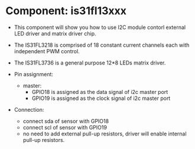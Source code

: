# Component: is31fl13xxx

 
* This component will show you how to use I2C module contorl external LED driver and matrix driver chip.

* The IS31FL3218 is comprised of 18 constant current channels each with independent PWM control.

* The IS31FL3736 is a general purpose 12*8 LEDs matrix driver.
 
* Pin assignment:

    * master:
        * GPIO18 is assigned as the data signal of i2c master port
        * GPIO19 is assigned as the clock signal of i2c master port
 
* Connection:
 
    * connect sda of sensor with GPIO18  
    * connect scl of sensor with GPIO19
    * no need to add external pull-up resistors, driver will enable internal pull-up resistors.

